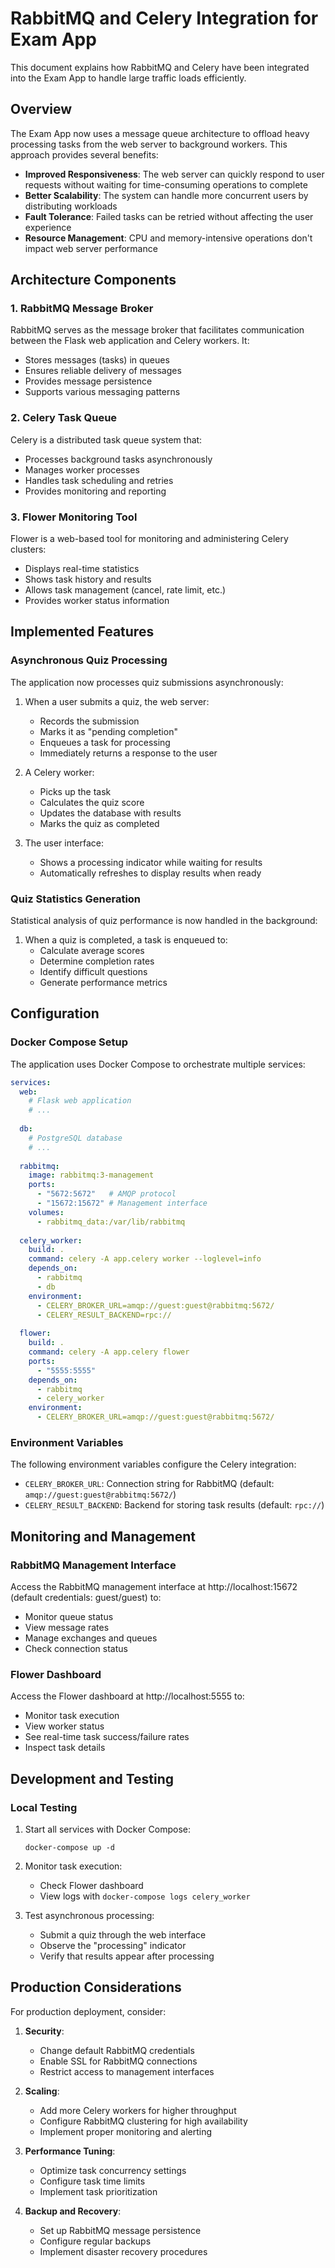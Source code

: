 # RabbitMQ and Celery Integration for Exam App

This document explains how RabbitMQ and Celery have been integrated into the Exam App to handle large traffic loads efficiently.

## Overview

The Exam App now uses a message queue architecture to offload heavy processing tasks from the web server to background workers. This approach provides several benefits:

- **Improved Responsiveness**: The web server can quickly respond to user requests without waiting for time-consuming operations to complete
- **Better Scalability**: The system can handle more concurrent users by distributing workloads
- **Fault Tolerance**: Failed tasks can be retried without affecting the user experience
- **Resource Management**: CPU and memory-intensive operations don't impact web server performance

## Architecture Components

### 1. RabbitMQ Message Broker

RabbitMQ serves as the message broker that facilitates communication between the Flask web application and Celery workers. It:

- Stores messages (tasks) in queues
- Ensures reliable delivery of messages
- Provides message persistence
- Supports various messaging patterns

### 2. Celery Task Queue

Celery is a distributed task queue system that:

- Processes background tasks asynchronously
- Manages worker processes
- Handles task scheduling and retries
- Provides monitoring and reporting

### 3. Flower Monitoring Tool

Flower is a web-based tool for monitoring and administering Celery clusters:

- Displays real-time statistics
- Shows task history and results
- Allows task management (cancel, rate limit, etc.)
- Provides worker status information

## Implemented Features

### Asynchronous Quiz Processing

The application now processes quiz submissions asynchronously:

1. When a user submits a quiz, the web server:
   - Records the submission
   - Marks it as "pending completion"
   - Enqueues a task for processing
   - Immediately returns a response to the user

2. A Celery worker:
   - Picks up the task
   - Calculates the quiz score
   - Updates the database with results
   - Marks the quiz as completed

3. The user interface:
   - Shows a processing indicator while waiting for results
   - Automatically refreshes to display results when ready

### Quiz Statistics Generation

Statistical analysis of quiz performance is now handled in the background:

1. When a quiz is completed, a task is enqueued to:
   - Calculate average scores
   - Determine completion rates
   - Identify difficult questions
   - Generate performance metrics

## Configuration

### Docker Compose Setup

The application uses Docker Compose to orchestrate multiple services:

```yaml
services:
  web:
    # Flask web application
    # ...
  
  db:
    # PostgreSQL database
    # ...
  
  rabbitmq:
    image: rabbitmq:3-management
    ports:
      - "5672:5672"   # AMQP protocol
      - "15672:15672" # Management interface
    volumes:
      - rabbitmq_data:/var/lib/rabbitmq
  
  celery_worker:
    build: .
    command: celery -A app.celery worker --loglevel=info
    depends_on:
      - rabbitmq
      - db
    environment:
      - CELERY_BROKER_URL=amqp://guest:guest@rabbitmq:5672/
      - CELERY_RESULT_BACKEND=rpc://
  
  flower:
    build: .
    command: celery -A app.celery flower
    ports:
      - "5555:5555"
    depends_on:
      - rabbitmq
      - celery_worker
    environment:
      - CELERY_BROKER_URL=amqp://guest:guest@rabbitmq:5672/
```

### Environment Variables

The following environment variables configure the Celery integration:

- `CELERY_BROKER_URL`: Connection string for RabbitMQ (default: `amqp://guest:guest@rabbitmq:5672/`)
- `CELERY_RESULT_BACKEND`: Backend for storing task results (default: `rpc://`)

## Monitoring and Management

### RabbitMQ Management Interface

Access the RabbitMQ management interface at http://localhost:15672 (default credentials: guest/guest) to:

- Monitor queue status
- View message rates
- Manage exchanges and queues
- Check connection status

### Flower Dashboard

Access the Flower dashboard at http://localhost:5555 to:

- Monitor task execution
- View worker status
- See real-time task success/failure rates
- Inspect task details

## Development and Testing

### Local Testing

1. Start all services with Docker Compose:
   ```
   docker-compose up -d
   ```

2. Monitor task execution:
   - Check Flower dashboard
   - View logs with `docker-compose logs celery_worker`

3. Test asynchronous processing:
   - Submit a quiz through the web interface
   - Observe the "processing" indicator
   - Verify that results appear after processing

## Production Considerations

For production deployment, consider:

1. **Security**:
   - Change default RabbitMQ credentials
   - Enable SSL for RabbitMQ connections
   - Restrict access to management interfaces

2. **Scaling**:
   - Add more Celery workers for higher throughput
   - Configure RabbitMQ clustering for high availability
   - Implement proper monitoring and alerting

3. **Performance Tuning**:
   - Optimize task concurrency settings
   - Configure task time limits
   - Implement task prioritization

4. **Backup and Recovery**:
   - Set up RabbitMQ message persistence
   - Configure regular backups
   - Implement disaster recovery procedures
